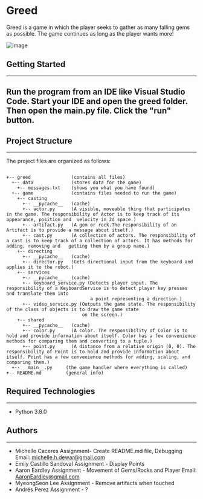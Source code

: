 # Greed
Greed is a game in which the player seeks to gather as many falling gems as possible. The game continues as long as the player wants more! 

![image](https://user-images.githubusercontent.com/84346969/155809759-7dc5edd3-d4e2-4a7f-995b-f9a6495d6041.png)

## Getting Started

---

## Run the program from an IDE like Visual Studio Code. Start your IDE and open the greed folder. Then open the __main__.py file. Click the "run" button.

## Project Structure

---

The project files are organized as follows:

```

+-- greed               (contains all files)
  +-- data              (stores data for the game)
    +-- messages.txt    (shows you what you have found)
  +-- game              (contains files needed to run the game)
    +-- casting
      +-- __pycache__   (cache)
      +-- actor.py      (A visible, moveable thing that participates in the game. The responsibility of Actor is to keep track of its appearance, position and  velocity in 2d space.)
      +-- artifact.py   (A gem or rock.The responsibility of an Artifact is to provide a message about itself.)
      +-- cast.py       (A collection of actors. The responsibility of a cast is to keep track of a collection of actors. It has methods for adding, removing and   getting them by a group name.)
    +-- directing
      +-- __pycache__   (cache)
      +-- director.py   (Gets directional input from the keyboard and applies it to the robot.)
    +-- services
      +-- __pycache__   (cache)
      +-- keyboard_service.py (Detects player input. The responsibility of a KeyboardService is to detect player key presses and translate them into 
                               a point representing a direction.)
      +-- video_service.py (Outputs the game state. The responsibility of the class of objects is to draw the game state 
                            on the screen.)
    +-- shared
      +-- __pycache__   (cache)
      +-- color.py      (A color. The responsibility of Color is to hold and provide information about itself. Color has a few convenience methods for comparing them and converting to a tuple.)
      +-- point.py      (A distance from a relative origin (0, 0). The responsibility of Point is to hold and provide information about itself. Point has a few convenience methods for adding, scaling, and comparing them.)
  +-- __main__.py     (the game handler where everything is called)
+-- README.md         (general info)
```

## Required Technologies

---

- Python 3.8.0

## Authors

---

- Michelle Caceres Assignment- Create README.md file, Debugging Email: michelle.h.dewar@gmail.com
- Emily Castillo Sandoval Assignment - Display Points
- Aaron Eardley Assignment - Movement of Gems/Rocks and Player Email: AaronEardley@gmail.com
- MyeongSeon Lee Assignment - Remove artifacts when touched
- Andrés Perez Assignment - ?
